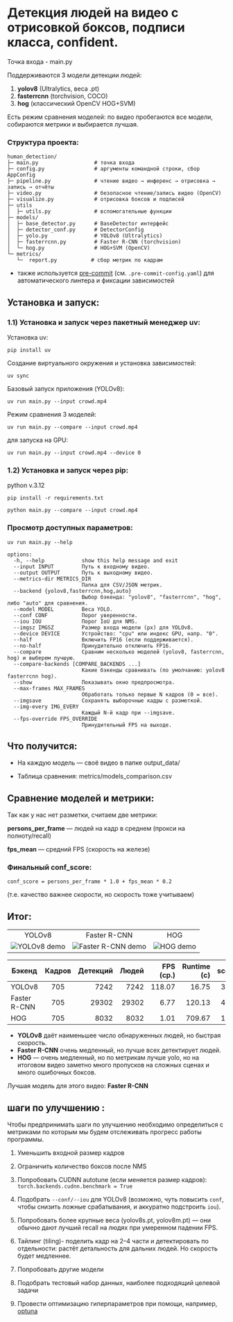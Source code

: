 # Детекция людей на видео с отрисовкой боксов, подписи класса, confident.

Точка входа - main.py

Поддерживаются 3 модели детекции людей:

1) **yolov8** (Ultralytics, веса .pt)
2) **fasterrcnn** (torchvision, COCO)
3) **hog** (классический OpenCV HOG+SVM)

Есть режим сравнения моделей: по видео пробегаются все модели, собираются метрики и выбирается лучшая.

### Структура проекта:
```
human_detection/
├─ main.py                  # точка входа
├─ config.py                # аргументы командной строки, сбор AppConfig
├─ pipeline.py              # чтение видео → инференс → отрисовка → запись → отчёты
├─ video.py                 # безопасное чтение/запись видео (OpenCV)
├─ visualize.py             # отрисовка боксов и подписей
├─ utils
│  ├─ utils.py              # вспомогательные функции
├─ models/
│  ├─ base_detector.py      # BaseDetector интерфейс
│  ├─ detector_conf.py      # DetectorConfig
│  ├─ yolo.py               # YOLOv8 (Ultralytics)
│  ├─ fasterrcnn.py         # Faster R-CNN (torchvision)
│  └─ hog.py                # HOG+SVM (OpenCV)
└─ metrics/                
   └─  report.py           # сбор метрик по кадрам          
```

- также используется [pre-commit](https://pre-commit.com) (см. `.pre-commit-config.yaml`) для автоматического линтера и фиксации зависимостей

## Установка и запуск:
### 1.1) Установка и запуск через пакетный менеджер uv:
Установка uv: 

`pip install uv`

Создание виртуального окружения и установка зависимостей: 

`uv sync`

Базовый запуск приложения (YOLOv8):

`uv run main.py --input crowd.mp4`

Режим сравнения 3 моделей:

`uv run main.py --compare --input crowd.mp4`

для запуска на GPU:

`uv run main.py --input crowd.mp4 --device 0`


### 1.2) Установка и запуск через pip:
python v.3.12

`pip install -r requirements.txt`

`python main.py --compare --input crowd.mp4`

### Просмотр доступных параметров:
`uv run main.py --help`
```
options:
  -h, --help            show this help message and exit
  --input INPUT         Путь к входному видео.
  --output OUTPUT       Путь к выходному видео.
  --metrics-dir METRICS_DIR
                        Папка для CSV/JSON метрик.
  --backend {yolov8,fasterrcnn,hog,auto}
                        Выбор бэкенда: "yolov8", "fasterrcnn", "hog", либо "auto" для сравнения.
  --model MODEL         Весa YOLO.
  --conf CONF           Порог уверенности.
  --iou IOU             Порог IoU для NMS.
  --imgsz IMGSZ         Размер входа модели (px) для YOLOv8.
  --device DEVICE       Устройство: "cpu" или индекс GPU, напр. "0".
  --half                Включить FP16 (если поддерживается).
  --no-half             Принудительно отключить FP16.
  --compare             Сравним несколько моделей (yolov8, fasterrcnn, hog) и выберем лучшую.
  --compare-backends [COMPARE_BACKENDS ...]
                        Какие бэкенды сравнивать (по умолчанию: yolov8 fasterrcnn hog).
  --show                Показывать окно предпросмотра.
  --max-frames MAX_FRAMES
                        Обработать только первые N кадров (0 = все).
  --imgsave             Сохранять выборочные кадры с разметкой.
  --img-every IMG_EVERY
                        Каждый N-й кадр при --imgsave.
  --fps-override FPS_OVERRIDE
                        Принудительный FPS на выходе.
```
## Что получится:

- На каждую модель — своё видео в папке output_data/

- Таблица сравнения: metrics/models_comparison.csv

## Сравнение моделей и метрики:

Так как у нас нет разметки, считаем две метрики:

**persons_per_frame** — людей на кадр в среднем (прокси на полноту/recall)

**fps_mean** — средний FPS (скорость на железе)

### Финальный conf_score:
`conf_score = persons_per_frame * 1.0 + fps_mean * 0.2`

(т.е. качество важнее скорости, но скорость тоже учитываем)

## Итог:
<table> <tr> <td align="center">YOLOv8</td> <td align="center">Faster R-CNN</td> <td align="center">HOG</td> </tr> <tr> <td><img src="./assets/yolov8.gif" alt="YOLOv8 demo" /></td> <td><img src="./assets/frrcnn.gif" alt="Faster R-CNN demo" /></td> <td><img src="./assets/hog.gif" alt="HOG demo" /></td> </tr> </table>


| Бэкенд       | Кадров | Детекций | Людей | FPS (ср.) | Runtime (с) |score |
|--------------|:------:|---------:|------:|----------:|------------:|-----:|     
| YOLOv8       | 705    | 7242     | 7242  | 118.07    |  16.75      | 33.8 |
| Faster R-CNN | 705    | 29302    | 29302 | 6.77      | 120.13      | 42.9 |
| HOG          | 705    | 8032     | 8032  | 1.01      | 709.67      | 11.6 |
                        
- **YOLOv8** даёт наименьшее число обнаруженных людей, но быстрая скорость.
- **Faster R-CNN** очень медленный, но лучше всех детектирует людей.
- **HOG** —  очень медленный, но по метрикам лучше yolo, но на итоговом видео заметно много пропусков на сложных сценах и много ошибочных боксов.

Лучшая модель для этого видео: **Faster R-CNN**

## шаги по улучшению :

Чтобы предпринимать шаги по улучшению необходимо определиться с метриками по которым мы будем отслеживать прогресс работы программы.

1) Уменьшить входной размер кадров

2) Ограничить количество боксов после NMS

3) Попробовать CUDNN autotune (если меняется размер кадров): `torch.backends.cudnn.benchmark = True`

4) Подобрать `--conf/--iou` для YOLOv8 (возможно, чуть повысить `conf`, чтобы снизить ложные срабатывания, и аккуратно подстроить `iou`).

5) Попробовать более крупные веса (yolov8s.pt, yolov8m.pt) — они обычно дают лучший recall на людях при умеренном падении FPS.

6) Тайлинг (tiling)- поделить кадр на 2–4 части и детектировать по отдельности: растёт детальность для дальних людей. Но скорость будет медленнее.

7) Попробовать другие модели

8) Подобрать тестовый набор данных, наиболее подходящий целевой задачи

9) Провести оптимизацию гиперпараметров при помощи, например, [optuna](https://optuna.org)
